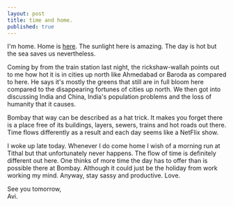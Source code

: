 ```yaml
---
layout: post
title: time and home.
published: true
---
```

I'm home. Home is [here](https://goo.gl/maps/uMBUZP5htXp "Google Maps link to Valsad"). The sunlight here is amazing. The day is hot but the sea saves us nevertheless. 

Coming by from the train station last night, the rickshaw-wallah points out to me how hot it is in cities up north like Ahmedabad or Baroda as compared to here. He says it's mostly the greens that still are in full bloom here compared to the disappearing fortunes of cities up north. We then got into discussing India and China, India's population problems and the loss of humanity that it causes.

Bombay that way can be described as a hat trick. It makes you forget there is a place free of its buildings, layers, sewers, trains and hot roads out there. Time flows differently as a result and each day seems like a NetFlix show. 

I woke up late today. Whenever I do come home I wish of a morning run at Tithal but that unfortunately never happens. The flow of time is definitely different out here. One thinks of more time the day has to offer than is possible there at Bombay. Although it could just be the holiday from work working my mind. Anyway, stay sassy and productive. Love.

See you tomorrow,  
Avi.
